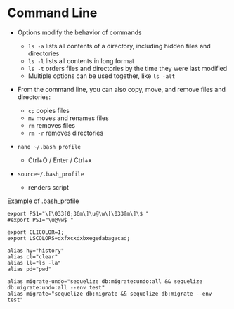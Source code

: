# Command Line

- Options modify the behavior of commands
   - `ls -a` lists all contents of a directory, including hidden files and directories
   - `ls -l` lists all contents in long format
   - `ls -t` orders files and directories by the time they were last modified
   - Multiple options can be used together, like `ls -alt`

- From the command line, you can also copy, move, and remove files and directories:
   - `cp` copies files
   - `mv` moves and renames files
   - `rm` removes files
   - `rm -r` removes directories

- `nano ~/.bash_profile`
    - Ctrl+O / Enter / Ctrl+x
- `source~/.bash_profile`
   - renders script

Example of .bash_profile
````
export PS1="\[\033[0;36m\]\u@\w\[\033[m\]\$ "
#export PS1="\u@\w$ "

export CLICOLOR=1;
export LSCOLORS=dxfxcxdxbxegedabagacad;

alias hy="history"
alias cl="clear"
alias ll="ls -la"
alias pd="pwd"

alias migrate-undo="sequelize db:migrate:undo:all && sequelize db:migrate:undo:all --env test"
alias migrate="sequelize db:migrate && sequelize db:migrate --env test"
````


